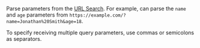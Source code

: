 Parse parameters from the [URL Search](https://developer.mozilla.org/en-US/docs/Web/API/URL/searchParams). For example, can parse the `name`
and `age` parameters from `https://example.com/?name=Jonathan%20Smith&age=18`.

To specify receiving multiple query parameters, use commas or semicolons as separators.
